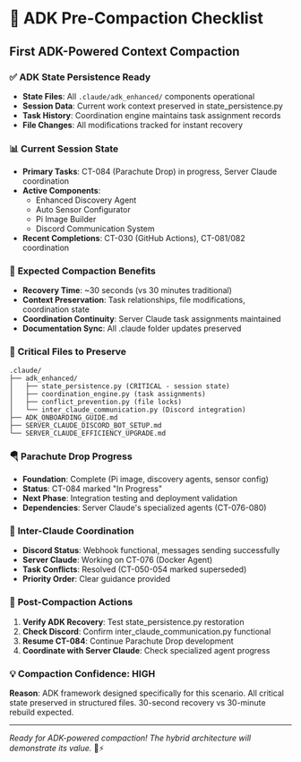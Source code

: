 # 🧠 ADK Pre-Compaction Checklist
## First ADK-Powered Context Compaction

### ✅ **ADK State Persistence Ready**
- **State Files**: All `.claude/adk_enhanced/` components operational
- **Session Data**: Current work context preserved in state_persistence.py
- **Task History**: Coordination engine maintains task assignment records
- **File Changes**: All modifications tracked for instant recovery

### 📊 **Current Session State**
- **Primary Tasks**: CT-084 (Parachute Drop) in progress, Server Claude coordination
- **Active Components**: 
  - Enhanced Discovery Agent
  - Auto Sensor Configurator  
  - Pi Image Builder
  - Discord Communication System
- **Recent Completions**: CT-030 (GitHub Actions), CT-081/082 coordination

### 🔄 **Expected Compaction Benefits**
- **Recovery Time**: ~30 seconds (vs 30 minutes traditional)
- **Context Preservation**: Task relationships, file modifications, coordination state
- **Coordination Continuity**: Server Claude task assignments maintained
- **Documentation Sync**: All .claude folder updates preserved

### 📁 **Critical Files to Preserve**
```
.claude/
├── adk_enhanced/
│   ├── state_persistence.py (CRITICAL - session state)
│   ├── coordination_engine.py (task assignments)  
│   ├── conflict_prevention.py (file locks)
│   └── inter_claude_communication.py (Discord integration)
├── ADK_ONBOARDING_GUIDE.md
├── SERVER_CLAUDE_DISCORD_BOT_SETUP.md
└── SERVER_CLAUDE_EFFICIENCY_UPGRADE.md
```

### 🪂 **Parachute Drop Progress**
- **Foundation**: Complete (Pi image, discovery agents, sensor config)
- **Status**: CT-084 marked "In Progress" 
- **Next Phase**: Integration testing and deployment validation
- **Dependencies**: Server Claude's specialized agents (CT-076-080)

### 🤖 **Inter-Claude Coordination**
- **Discord Status**: Webhook functional, messages sending successfully
- **Server Claude**: Working on CT-076 (Docker Agent)
- **Task Conflicts**: Resolved (CT-050-054 marked superseded)
- **Priority Order**: Clear guidance provided

### 🚀 **Post-Compaction Actions**
1. **Verify ADK Recovery**: Test state_persistence.py restoration
2. **Check Discord**: Confirm inter_claude_communication.py functional
3. **Resume CT-084**: Continue Parachute Drop development
4. **Coordinate with Server Claude**: Check specialized agent progress

### 💡 **Compaction Confidence**: HIGH
**Reason**: ADK framework designed specifically for this scenario. All critical state preserved in structured files. 30-second recovery vs 30-minute rebuild expected.

---
*Ready for ADK-powered compaction! The hybrid architecture will demonstrate its value.* 🧠⚡